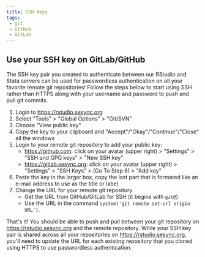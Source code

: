 ```yaml
---
title: SSH Keys
tags:
 - git
 - GitHub
 - GitLab
---
```



## Use your SSH key on GitLab/GitHub

The SSH key pair you created to authenticate between our RStudio and
Stata servers can be used for passwordless authentication on all your
favorite remote git repositories! Follow the steps below to start using
SSH rather than HTTPS along with your username and password to push and
pull git commits.

1.  Login to <https://rstudio.sesync.org>
2.  Select "Tools" > "Global Options" > "Git/SVN"
3.  Choose "View public key"
4.  Copy the key to your clipboard and
    "Accept"/"Okay"/"Continue"/"Close" all the windows
5.  Login to your remote git repository to add your public key:
    -   <https://github.com>: click on your avatar (upper right) >
        "Settings" > "SSH and GPG keys" > "New SSH key"
    -   <https://gitlab.sesync.org>: click on your avatar (upper
        right) > "Settings" > "SSH Keys" > (Go To Step 6) >
        "Add key"
6.  Paste the key in the larger box, copy the last part that is formated
    like an e-mail address to use as the title or label
7.  Change the URL for your remote git repository
    -   Get the URL from GitHub/GitLab for SSH (it begins with `git@`)
    -   Use the URL in the command
        `system('git remote set-url origin URL')`.

That's it! You should be able to push and pull between your git
repository on <https://rstudio.sesync.org> and the remote repository.
While your SSH key pair is shared across all your repositories on
<https://rstudio.sesync.org>, you'll need to update the URL for each
existing repository that you cloned using HTTPS to use passwordless
authentication.
